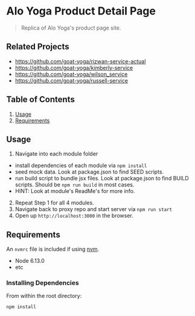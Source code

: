 # Alo Yoga Product Detail Page

> Replica of Alo Yoga's product page site.

## Related Projects
  
 - https://github.com/goat-yoga/rizwan-service-actual
 - https://github.com/goat-yoga/kimberly-service
 - https://github.com/goat-yoga/wilson_service
 - https://github.com/goat-yoga/russell-service

## Table of Contents

1. [Usage](#Usage)
2. [Requirements](#requirements)

## Usage

1. Navigate into each module folder
  - install dependencies of each module via `npm install`
  - seed mock data. Look at package.json to find SEED scripts.
  - run build script to bundle jsx files. Look at package.json to find BUILD scripts. Should be `npm run build` in most cases.
  - HINT: Look at module's ReadMe's for more info.
2. Repeat Step 1 for all 4 modules.
3. Navigate back to proxy repo and start server via `npm run start`
4. Open up `http://localhost:3000` in the browser.

## Requirements

An `nvmrc` file is included if using [nvm](https://github.com/creationix/nvm).

- Node 6.13.0
- etc

### Installing Dependencies

From within the root directory:

```sh
npm install
```
